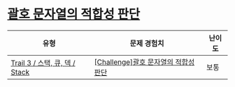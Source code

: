 # [괄호 문자열의 적합성 판단](https://www.codetree.ai/trails/complete/curated-cards/challenge-parentheses-string)

|유형|문제 경험치|난이도|
|---|---|---|
|[Trail 3 / 스택, 큐, 덱 / Stack](https://www.codetree.ai/trail-info/novice-high/)|[[Challenge]괄호 문자열의 적합성 판단](https://www.codetree.ai/trails/complete/curated-cards/challenge-parentheses-string/)|보통|

